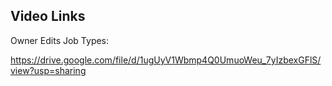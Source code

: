 ## Video Links

Owner Edits Job Types:

https://drive.google.com/file/d/1ugUyV1Wbmp4Q0UmuoWeu_7yIzbexGFlS/view?usp=sharing
